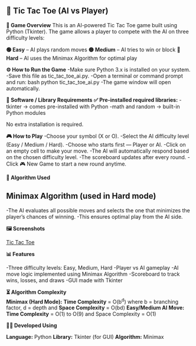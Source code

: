 ## 🧠 Tic Tac Toe (AI vs Player)

**🎯 Game Overview**
This is an AI-powered Tic Tac Toe game built using Python (Tkinter).
The game allows a player to compete with the AI on three difficulty levels:

**🟢 Easy** – AI plays random moves
**🟡 Medium** – AI tries to win or block
**🔴 Hard** – AI uses the Minimax Algorithm for optimal play


**⚙️ How to Run the Game**
-Make sure Python 3.x is installed on your system.
-Save this file as tic_tac_toe_ai.py.
-Open a terminal or command prompt and run:
 bash
   python tic_tac_toe_ai.py
-The game window will open automatically.


**🧩 Software / Library Requirements**
**✅ Pre-installed required libraries:**
-tkinter → comes pre-installed with Python
-math and random → built-in Python modules

No extra installation is required.



**🎮 How to Play**
-Choose your symbol (X or O).
-Select the AI difficulty level (Easy / Medium / Hard).
-Choose who starts first — Player or AI.
-Click on an empty cell to make your move.
-The AI will automatically respond based on the chosen difficulty level.
-The scoreboard updates after every round.
-Click 🎮 New Game to start a new round anytime.



**🧠 Algorithm Used**
## Minimax Algorithm (used in Hard mode)
-The AI evaluates all possible moves and selects the one that minimizes the player’s chances of winning.
-This ensures optimal play from the AI side.



**🖼️ Screenshots**

[Tic Tac Toe](images/Tic_Tac_Toe.png)


**📊 Features**

-Three difficulty levels: Easy, Medium, Hard
-Player vs AI gameplay
-AI move logic implemented using Minimax Algorithm
-Scoreboard to track wins, losses, and draws
-GUI made with Tkinter



**⏳ Algorithm Complexity**	            	         
**Minimax (Hard Mode):**  **Time Complexity** = O(b<sup>d</sup>) where b = branching factor, d = depth and **Space Complexity** = O(bd)
**Easy/Medium AI Move:**  **Time Complexity** = O(1) to O(9) and Space Complexity =	O(1)



**👩‍💻 Developed Using**

**Language:** Python
**Library:** Tkinter (for GUI)
**Algorithm:** Minimax